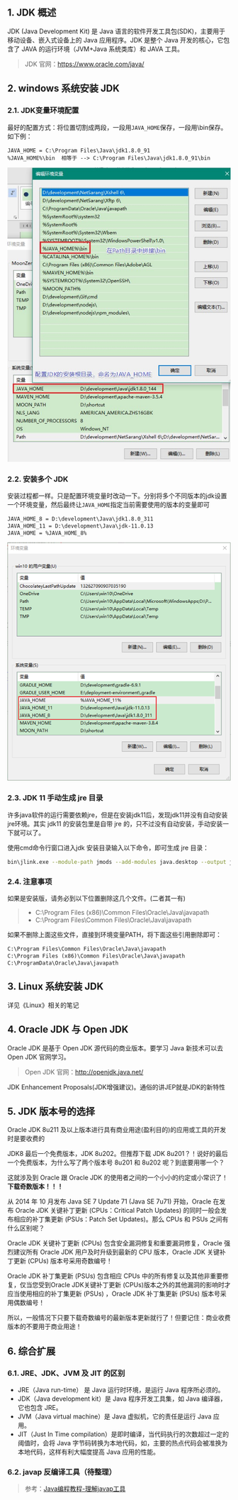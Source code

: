 ## 1. JDK 概述

JDK (Java Development Kit) 是 Java 语言的软件开发工具包(SDK)，主要用于移动设备、嵌入式设备上的 Java 应用程序。JDK 是整个 Java 开发的核心，它包含了 JAVA 的运行环境（JVM+Java 系统类库）和 JAVA 工具。

> JDK 官网：https://www.oracle.com/java/

## 2. windows 系统安装 JDK

### 2.1. JDK变量环境配置

最好的配置方式：将位置切割成两段，一段用`JAVA_HOME`保存，一段用\bin保存。如下例：

```
JAVA_HOME = C:\Program Files\Java\jdk1.8.0_91
%JAVA_HOME%\bin  相等于 --> C:\Program Files\Java\jdk1.8.0_91\bin
```

![](images/20220114141342322_31662.jpg)

### 2.2. 安装多个 JDK

安装过程都一样。只是配置环境变量时改动一下。分别将多个不同版本的jdk设置一个环境变量，然后最终让`JAVA_HOME`指定当前需要使用的版本的变量即可

```
JAVA_HOME_8 = D:\development\Java\jdk1.8.0_311
JAVA_HOME_11 = D:\development\Java\jdk-11.0.13
JAVA_HOME = %JAVA_HOME_8%
```

![](images/20220114152301619_11430.png)

### 2.3. JDK 11 手动生成 jre 目录

许多java软件的运行需要依赖jre，但是在安装jdk11后，发现jdk11并没有自动安装jre环境。其实 jdk11 的安装包里是自带 jre 的，只不过没有自动安装，手动安装一下就可以了。

使用cmd命令行窗口进入jdk 安装目录输入以下命令，即可生成 jre 目录：

```bash
bin\jlink.exe --module-path jmods --add-modules java.desktop --output jre
```

### 2.4. 注意事项

如果是安装版，请务必到以下位置删除这几个文件。(二者其一有)

> - C:\Program Files (x86)\Common Files\Oracle\Java\javapath
> - C:\Program Files\Common Files\Oracle\Java\javapath

如果不删除上面这些文件，直接到环境变量PATH，将下面这些引用删除即可：

```
C:\Program Files\Common Files\Oracle\Java\javapath
C:\Program Files (x86)\Common Files\Oracle\Java\javapath
C:\ProgramData\Oracle\Java\javapath
```

## 3. Linux 系统安装 JDK

详见《Linux》相关的笔记

## 4. Oracle JDK 与 Open JDK

Oracle JDK 是基于 Open JDK 源代码的商业版本。要学习 Java 新技术可以去 Open JDK 官网学习。

> Open JDK 官网：http://openjdk.java.net/

JDK Enhancement Proposals(JDK增强建议)。通俗的讲JEP就是JDK的新特性

## 5. JDK 版本号的选择

Oracle JDK 8u211 及以上版本进行具有商业用途(盈利目的)的应用或工具的开发时是要收费的

JDK8 最后一个免费版本，JDK 8u202。但推荐下载 JDK 8u201？！说好的最后一个免费版本，为什么写了两个版本号 8u201 和 8u202 呢？到底要用哪一个？

这就涉及到 Oracle 跟 Oracle JDK 的使用者之间的一个小小的约定或小常识了！**下载奇数版本！！！**

从 2014 年 10 月发布 Java SE 7 Update 71 (Java SE 7u71) 开始，Oracle 在发布 Oracle JDK 关键补丁更新 (CPUs：Critical Patch Updates) 的同时一般会发布相应的补丁集更新 (PSUs：Patch Set Updates)。那么 CPUs 和 PSUs 之间有什么区别呢？

Oracle JDK 关键补丁更新 (CPUs) 包含安全漏洞修复和重要漏洞修复，Oracle 强烈建议所有 Oracle JDK 用户及时升级到最新的 CPU 版本，Oracle JDK 关键补丁更新 (CPUs) 版本号采用奇数编号！

Oracle JDK 补丁集更新 (PSUs) 包含相应 CPUs 中的所有修复以及其他非重要修复，仅当您受到Oracle JDK关键补丁更新 (CPUs)版本之外的其他漏洞的影响时才应当使用相应的补丁集更新 (PSUs) ，Oracle JDK 补丁集更新 (PSUs) 版本号采用偶数编号！

所以，一般情况下只要下载奇数编号的最新版本更新就行了！但要记住：商业收费版本的不要用于商业用途！

## 6. 综合扩展

### 6.1. JRE、JDK、JVM 及 JIT 的区别

- JRE（Java run-time） 是 Java 运行时环境，是运行 Java 程序所必须的。
- JDK（Java development kit）是 Java 程序开发工具集，如 Java 编译器，它也包含 JRE。
- JVM（Java virtual machine）是 Java 虚拟机，它的责任是运行 Java 应用。
- JIT（Just In Time compilation）是即时编译，当代码执行的次数超过一定的阈值时，会将 Java 字节码转换为本地代码，如，主要的热点代码会被准换为本地代码，这样有利大幅度提高 Java 应用的性能。

### 6.2. javap 反编译工具（待整理）

> 参考：[Java编程教程-理解javap工具](https://mp.weixin.qq.com/s/5iK2uuBtG6Amkc3b0SdQvw)
